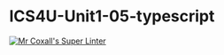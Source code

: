 # ICS4U-Unit1-05-typescript

[![Mr Coxall's Super Linter](https://github.com/Seti-Ngabo/ICS4U-Unit1-05-typescript/workflows/Mr%20Coxall's%20Super%20Linter/badge.svg)](https://github.com/Seti-Ngabo/ICS4U-Unit1-05-typescript/actions/)
